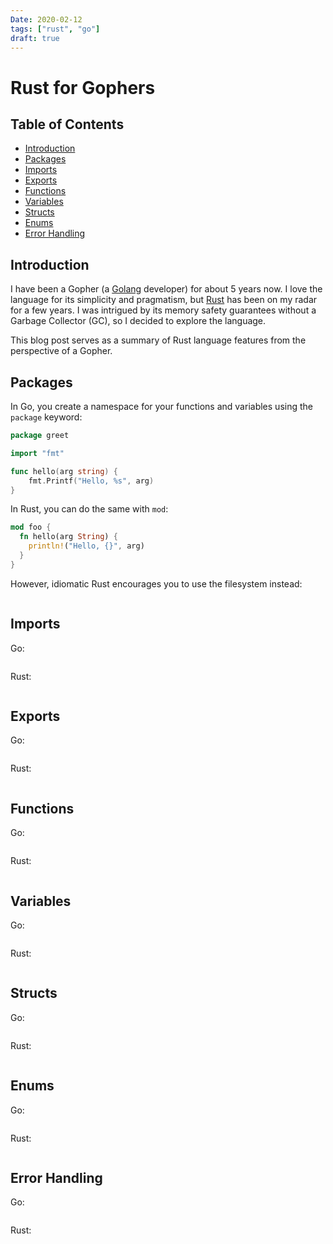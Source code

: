 ```yaml
---
Date: 2020-02-12
tags: ["rust", "go"]
draft: true
---
```


# Rust for Gophers

## Table of Contents

<!-- START doctoc generated TOC please keep comment here to allow auto update -->
<!-- DON'T EDIT THIS SECTION, INSTEAD RE-RUN doctoc TO UPDATE -->

- [Introduction](#introduction)
- [Packages](#packages)
- [Imports](#imports)
- [Exports](#exports)
- [Functions](#functions)
- [Variables](#variables)
- [Structs](#structs)
- [Enums](#enums)
- [Error Handling](#error-handling)

<!-- END doctoc generated TOC please keep comment here to allow auto update -->

## Introduction

I have been a Gopher (a [Golang](https://golang.org) developer) for about 5
years now. I love the language for its simplicity and pragmatism, but
[Rust](https://www.rust-lang.org) has been on my radar for a few years. I was
intrigued by its memory safety guarantees without a Garbage Collector (GC), so I
decided to explore the language.

This blog post serves as a summary of Rust language features from the
perspective of a Gopher.

## Packages

In Go, you create a namespace for your functions and variables using the
`package` keyword:

```go
package greet

import "fmt"

func hello(arg string) {
    fmt.Printf("Hello, %s", arg)
}
```

In Rust, you can do the same with `mod`:

```rust
mod foo {
  fn hello(arg String) {
    println!("Hello, {}", arg)
  }
}
```

However, idiomatic Rust encourages you to use the filesystem instead:

```rust

```

## Imports

Go:

```go

```

Rust:

```rust

```

## Exports

Go:

```go

```

Rust:

```rust

```

## Functions

Go:

```go

```

Rust:

```rust

```

## Variables

Go:

```go

```

Rust:

```rust

```

## Structs

Go:

```go

```

Rust:

```rust

```

## Enums

Go:

```go

```

Rust:

```rust

```

## Error Handling

Go:

```go

```

Rust:

```rust

```
